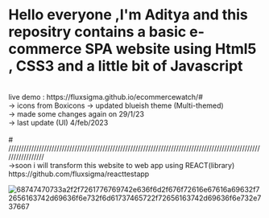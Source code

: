 # Hello everyone ,I'm Aditya and this repositry contains a basic e-commerce SPA website using Html5 , CSS3 and a little bit of Javascript<br>
<br>
live demo : https://fluxsigma.github.io/ecommercewatch/#
<br>
-> icons from Boxicons
-> updated blueish theme (Multi-themed) <br>
-> made some changes again on 29/1/23 <br>
 -> last update (UI) 4/feb/2023 <br><br>
 # /////////////////////////////////////////////////////////////////////////////////////////////////////////////////  <br>
->soon i will transform this website to web app using REACT(library) https://github.com/fluxsigma/reacttestapp <br>

![68747470733a2f2f7261776769742e636f6d2f676f72616e67616a69632f72656163742d69636f6e732f6d61737465722f72656163742d69636f6e732e737667](https://user-images.githubusercontent.com/102435771/216815718-f1f96988-355c-447c-9804-347da0a79655.svg)


